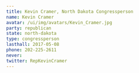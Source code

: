 ```yaml
---
title: Kevin Cramer, North Dakota Congressperson
name: Kevin Cramer
avatar: /ui/img/avatars/Kevin_Cramer.jpg
party: republican
state: north-dakota
type: congressperson
lasthall: 2017-05-08
phone: 202-225-2611
never: 
twitter: RepKevinCramer
---
```

